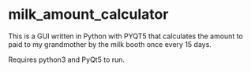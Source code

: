 # milk_amount_calculator
This is a GUI written in Python with PYQT5 that calculates the amount to paid to my grandmother by the milk booth once every 15 days.

Requires python3 and PyQt5 to run.
